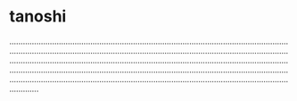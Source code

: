 # tanoshi

.........................................................................................................................................................................................................................................................................................................................................................................................................................................................................................................................................................................................................................................................